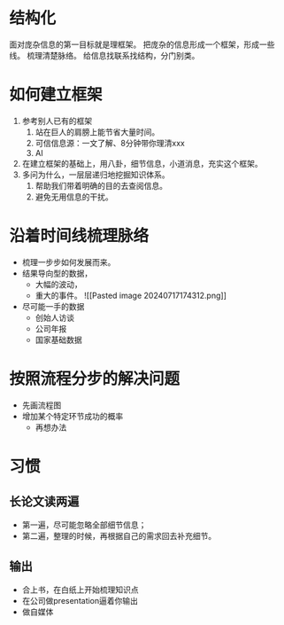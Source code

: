 # 结构化
面对庞杂信息的第一目标就是理框架。
把庞杂的信息形成一个框架，形成一些线。
梳理清楚脉络。
给信息找联系找结构，分门别类。
# 如何建立框架
1. 参考别人已有的框架
	1. 站在巨人的肩膀上能节省大量时间。
	2. 可信信息源：一文了解、8分钟带你理清xxx
	3. AI
2. 在建立框架的基础上，用八卦，细节信息，小道消息，充实这个框架。
3. 多问为什么，一层层递归地挖掘知识体系。
	1. 帮助我们带着明确的目的去查阅信息。
	2. 避免无用信息的干扰。 
# 沿着时间线梳理脉络
- 梳理一步步如何发展而来。
- 结果导向型的数据，
	- 大幅的波动，
	- 重大的事件。
![[Pasted image 20240717174312.png]]
- 尽可能一手的数据
	- 创始人访谈
	- 公司年报
	- 国家基础数据
# 按照流程分步的解决问题
- 先画流程图
- 增加某个特定环节成功的概率
	- 再想办法
# 习惯
## 长论文读两遍
- 第一遍，尽可能忽略全部细节信息；
- 第二遍，整理的时候，再根据自己的需求回去补充细节。
## 输出
- 合上书，在白纸上开始梳理知识点
- 在公司做presentation逼着你输出
- 做自媒体
